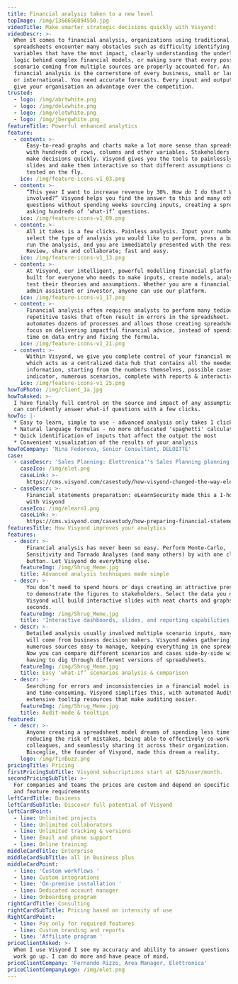 ```yaml
---
title: Financial analysis taken to a new level
topImage: /img/1366656894550.jpg
videoTitle: Make smarter strategic decisions quickly with Visyond!
videoDescr: >-
  When it comes to financial analysis, organizations using traditional
  spreadsheets encounter many obstacles such as difficulty identifying key
  variables that have the most impact, clearly understanding the underlying
  logic behind complex financial models, or making sure that every possible
  scenario coming from multiple sources are properly accounted for. An accurate
  financial analysis is the cornerstone of every business, small or large, local
  or international. You need accurate forecasts. Every input and output could
  give your organisation an advantage over the competition.
trusted:
  - logo: /img/abrtwhite.png
  - logo: /img/delowhite.png
  - logo: /img/eletwhite.png
  - logo: /img/jbergwhite.png
featureTitle: Powerful enhanced analytics
feature:
  - content: >-
      Easy-to-read graphs and charts make a lot more sense than spreadsheets
      with hundreds of rows, columns and other variables. Stakeholders need to
      make decisions quickly. Visyond gives you the tools to painlessly create
      slides and make them interactive so that different assumptions can be
      tested on the fly.
    ico: /img/feature-icons-v1_03.png
  - content: >-
      “This year I want to increase revenue by 30%. How do I do that? What is
      involved?” Visyond helps you find the answer to this and many other
      questions without spending weeks sourcing inputs, creating a spreadsheet,
      asking hundreds of ‘what-if’ questions.
    ico: /img/feature-icons-v1_09.png
  - content: >-
      All it takes is a few clicks. Painless analysis. Input your numbers,
      select the type of analysis you would like to perform, press a button to
      run the analysis, and you are immediately presented with the results.
      Review, share and collaborate; fast and easy.
    ico: /img/feature-icons-v1_13.png
  - content: >-
      At Visyond, our intelligent, powerful modelling financial platform is
      built for everyone who needs to make inputs, create models, analyse and
      test their theories and assumptions. Whether you are a financial modeller,
      admin assistant or investor, anyone can use our platform.
    ico: /img/feature-icons-v1_17.png
  - content: >-
      Financial analysis often requires analysts to perform many tedious and
      repetitive tasks that often result in errors in the spreadsheet. Visyond
      automates dozens of processes and allows those creating spreadsheets to
      focus on delivering impactful financial advice, instead of spending more
      time on data entry and fixing the formula.
    ico: /img/feature-icons-v1_21.png
  - content: >-
      Within Visyond, we give you complete control of your financial models,
      which acts as a centralized data hub that contains all the needed
      information, starting from the numbers themselves, possible cases for each
      indicator, numerous scenarios, complete with reports & interactive slides.
    ico: /img/feature-icons-v1_25.png
howToPhoto: /img/client_1a.jpg
howToAsked: >-
  I have finally full control on the source and impact of any assumptions, and
  can confidently answer what-if questions with a few clicks.
howTo: |-
  * Easy to learn, simple to use - advanced analysis only takes 1 click
  * Natural language formulas - no more obfuscated 'spaghetti' calculations 
  * Quick identification of inputs that affect the output the most
  * Convenient visualization of the results of your analysis
howToCompany: 'Nina Fedorova, Senior Consultant, DELOITTE'
case:
  - caseDescr: 'Sales Planning: Elettronica''s Sales Planning planning from weeks to hours'
    caseIco: /img/elet.png
    caseLink: >-
      https://cms.visyond.com/casestudy/how-visyond-changed-the-way-elettronica-planned-their-sales-and-shortened-the-process-from-weeks-to-hours/
  - caseDescr: >-
      Financial statements preparation: eLearnSecurity made this a 1-hour job
      with Visyond
    caseIco: /img/elearn1.png
    caseLink: >-
      https://cms.visyond.com/casestudy/how-preparing-financial-statements-with-no-training-in-finance-became-a-1-hour-job/
featuresTitle: How Visyond improves your analytics
features:
  - descr: >-
      Financial analysis has never been so easy. Perform Monte-Carlo,
      Sensitivity and Tornado Analyses (and many others) by with one click of a
      button. Let Visyond do everything else.
    featureImg: /img/Shrug_Meme.jpg
    title: Advanced analysis techniques made simple
  - descr: >-
      You don’t need to spend hours or days creating an attractive presentation
      to demonstrate the figures to stakeholders. Select the data you need, and
      Visyond will build interactive slides with neat charts and graphs in
      seconds.
    featureImg: /img/Shrug_Meme.jpg
    title: 'Interactive dashboards, slides, and reporting capabilities'
  - descr: >-
      Detailed analysis usually involved multiple scenario inputs, many of which
      will come from business decision makers. Visyond makes gathering data from
      numerous sources easy to manage, keeping everything in one spreadsheet.
      Now you can compare different scenarios and cases side-by-side without
      having to dig through different versions of spreadsheets.
    featureImg: /img/Shrug_Meme.jpg
    title: Easy ‘what-if’ scenarios analysis & comparison
  - descr: >-
      Searching for errors and inconsistencies in a financial model is difficult
      and time-consuming. Visyond simplifies this, with automated Audit mode and
      extensive tooltip resources that make auditing easier.
    featureImg: /img/Shrug_Meme.jpg
    title: Audit-mode & tooltips
featured:
  - descr: >-
      Anyone creating a spreadsheet model dreams of spending less time on it,
      reducing the risk of mistakes, being able to effectively co-work with
      colleagues, and seamlessly sharing it across their organization. Gianluca
      Bisceglie, the founder of Visyond, made this dream a reality.
    logo: /img/finBuzz.png
pricingTitle: Pricing
firstPricingSubTitle: Visyond subscriptions start at $25/user/month.
secondPricingSubTitle: >-
  For companies and teams the prices are custom and depend on specific use cases
  and feature requirements
leftCardTitle: Business
leftCardSubTitle: Discover full potential of Visyond
leftCardPoint:
  - line: Unlimited projects
  - line: Unlimited collaborators
  - line: Unlimited tracking & versions
  - line: Email and phone support
  - line: Online training
middleCardTitle: Enterprise
middleCardSubTitle: all in Business plus
middleCardPoint:
  - line: 'Custom workflows '
  - line: Custom integrations
  - line: 'On-premise installation '
  - line: Dedicated account manager
  - line: Onboarding program
rightCardTitle: Consulting
rightCardSubTitle: Pricing based on intensity of use
RightCardPoint:
  - line: Pay only for required features
  - line: Custom branding and reports
  - line: 'Affiliate program '
priceClientAsked: >-
  When I use Visyond I see my accuracy and ability to answer questions about my
  work go up. I can do more and have peace of mind.
priceClientCompany: 'Fernando Rizzo, Area Manager, Elettronica'
priceClientCompanyLogo: /img/elet.png
---
```


